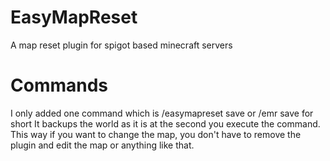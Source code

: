 # EasyMapReset
A map reset plugin for spigot based minecraft servers

# Commands

I only added one command which is /easymapreset save or /emr save for short
It backups the world as it is at the second you execute the command. This way if you want to change the map, you don't have to remove the plugin and edit the map or anything like that. 
